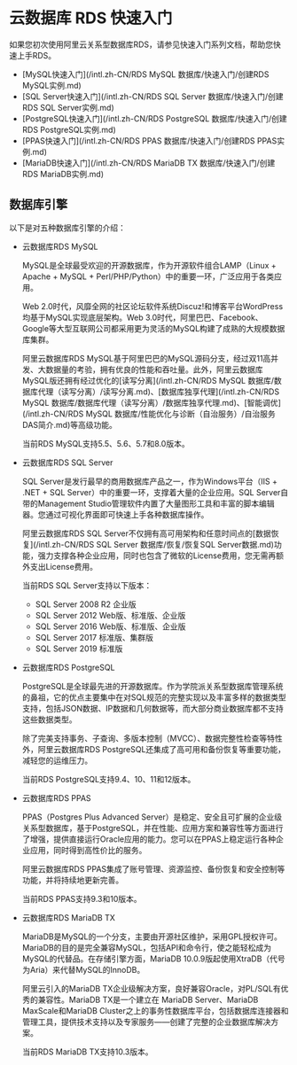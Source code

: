 # 云数据库 RDS 快速入门

如果您初次使用阿里云关系型数据库RDS，请参见快速入门系列文档，帮助您快速上手RDS。

-   [MySQL快速入门](/intl.zh-CN/RDS MySQL 数据库/快速入门/创建RDS MySQL实例.md)
-   [SQL Server快速入门](/intl.zh-CN/RDS SQL Server 数据库/快速入门/创建RDS SQL Server实例.md)
-   [PostgreSQL快速入门](/intl.zh-CN/RDS PostgreSQL 数据库/快速入门/创建RDS PostgreSQL实例.md)
-   [PPAS快速入门](/intl.zh-CN/RDS PPAS 数据库/快速入门/创建RDS PPAS实例.md)
-   [MariaDB快速入门](/intl.zh-CN/RDS MariaDB TX 数据库/快速入门/创建RDS MariaDB实例.md)

## 数据库引擎

以下是对五种数据库引擎的介绍：

-   云数据库RDS MySQL

    MySQL是全球最受欢迎的开源数据库，作为开源软件组合LAMP（Linux + Apache + MySQL + Perl/PHP/Python）中的重要一环，广泛应用于各类应用。

    Web 2.0时代，风靡全网的社区论坛软件系统Discuz!和博客平台WordPress均基于MySQL实现底层架构。Web 3.0时代，阿里巴巴、Facebook、Google等大型互联网公司都采用更为灵活的MySQL构建了成熟的大规模数据库集群。

    阿里云数据库RDS MySQL基于阿里巴巴的MySQL源码分支，经过双11高并发、大数据量的考验，拥有优良的性能和吞吐量。此外，阿里云数据库MySQL版还拥有经过优化的[读写分离](/intl.zh-CN/RDS MySQL 数据库/数据库代理（读写分离）/读写分离.md)、[数据库独享代理](/intl.zh-CN/RDS MySQL 数据库/数据库代理（读写分离）/数据库独享代理.md)、[智能调优](/intl.zh-CN/RDS MySQL 数据库/性能优化与诊断（自治服务）/自治服务DAS简介.md)等高级功能。

    当前RDS MySQL支持5.5、5.6、5.7和8.0版本。

-   云数据库RDS SQL Server

    SQL Server是发行最早的商用数据库产品之一，作为Windows平台（IIS + .NET + SQL Server）中的重要一环，支撑着大量的企业应用。SQL Server自带的Management Studio管理软件内置了大量图形工具和丰富的脚本编辑器。您通过可视化界面即可快速上手各种数据库操作。

    阿里云数据库RDS SQL Server不仅拥有高可用架构和任意时间点的[数据恢复](/intl.zh-CN/RDS SQL Server 数据库/恢复/恢复SQL Server数据.md)功能，强力支撑各种企业应用，同时也包含了微软的License费用，您无需再额外支出License费用。

    当前RDS SQL Server支持以下版本：

    -   SQL Server 2008 R2 企业版
    -   SQL Server 2012 Web版、标准版、企业版
    -   SQL Server 2016 Web版、标准版、企业版
    -   SQL Server 2017 标准版、集群版
    -   SQL Server 2019 标准版
-   云数据库RDS PostgreSQL

    PostgreSQL是全球最先进的开源数据库。作为学院派关系型数据库管理系统的鼻祖，它的优点主要集中在对SQL规范的完整实现以及丰富多样的数据类型支持，包括JSON数据、IP数据和几何数据等，而大部分商业数据库都不支持这些数据类型。

    除了完美支持事务、子查询、多版本控制（MVCC）、数据完整性检查等特性外，阿里云数据库RDS PostgreSQL还集成了高可用和备份恢复等重要功能，减轻您的运维压力。

    当前RDS PostgreSQL支持9.4、10、11和12版本。

-   云数据库RDS PPAS

    PPAS（Postgres Plus Advanced Server）是稳定、安全且可扩展的企业级关系型数据库，基于PostgreSQL，并在性能、应用方案和兼容性等方面进行了增强，提供直接运行Oracle应用的能力。您可以在PPAS上稳定运行各种企业应用，同时得到高性价比的服务。

    阿里云数据库RDS PPAS集成了账号管理、资源监控、备份恢复和安全控制等功能，并将持续地更新完善。

    当前RDS PPAS支持9.3和10版本。

-   云数据库RDS MariaDB TX

    MariaDB是MySQL的一个分支，主要由开源社区维护，采用GPL授权许可。MariaDB的目的是完全兼容MySQL，包括API和命令行，使之能轻松成为MySQL的代替品。在存储引擎方面，MariaDB 10.0.9版起使用XtraDB（代号为Aria）来代替MySQL的InnoDB。

    阿里云引入的MariaDB TX企业级解决方案，良好兼容Oracle，对PL/SQL有优秀的兼容性。MariaDB TX是一个建立在 MariaDB Server、MariaDB MaxScale和MariaDB Cluster之上的事务性数据库平台，包括数据库连接器和管理工具，提供技术支持以及专家服务——创建了完整的企业数据库解决方案。

    当前RDS MariaDB TX支持10.3版本。


